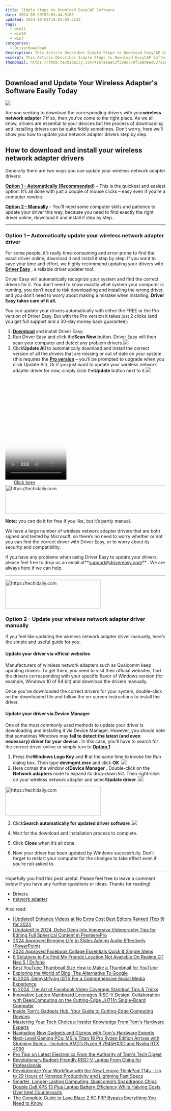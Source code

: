 ```yaml
---
title: Simple Steps to Download EasyCAP Software
date: 2024-09-29T09:03:44.510Z
updated: 2024-10-01T19:01:04.223Z
tags:
  - win11
  - win10
  - win7
categories:
  - DriverDownload
description: This Article Describes Simple Steps to Download EasyCAP Software
excerpt: This Article Describes Simple Steps to Download EasyCAP Software
thumbnail: https://thmb.techidaily.com/41b7aeaec3f38e6779f59edeed637c2eed317552b4a02a1bbb1edeefc3cb4d99.jpg
---
```


## Download and Update Your Wireless Adapter's Software Easily Today

![](https://images.drivereasy.com/wp-content/uploads/2019/06/image-251.png)

 Are you seeking to download the corresponding drivers with your**wireless network adapter** ? If so, then you’ve come to the right place. As we all know, drivers are essential to your devices but the process of downloading and installing drivers can be quite fiddly sometimes. Don’t worry, here we’ll show you how to update your network adapter drivers step by step.

## How to download and install your wireless network adapter drivers

 Generally there are two ways you can update your wireless network adapter drivers:

**[Option 1 – Automatically (Recommended)](https://tools.techidaily.com/drivereasy/download/)**  – This is the quickest and easiest option. It’s all done with just a couple of mouse clicks – easy even if you’re a computer newbie.

**[Option 2 – Manually](https://tools.techidaily.com/drivereasy/download/) [](https://tools.techidaily.com/drivereasy/download/)**  – You’ll need some computer skills and patience to update your driver this way, because you need to find exactly the right driver online, download it and install it step by step.  

---

### Option 1 – Automatically update your wireless network adapter driver

 For some people, it’s really time-consuming and error-prone to find the exact driver online, download it and install it step by step. If you want to save your time and effort, we highly recommend updating your drivers with **[Driver Easy](https://tools.techidaily.com/drivereasy/download/)**  , a reliable driver updater tool.

 Driver Easy will automatically recognize your system and find the correct drivers for it. You don’t need to know exactly what system your computer is running, you don’t need to risk downloading and installing the wrong driver, and you don’t need to worry about making a mistake when installing. **Driver Easy takes care of it all.**

 You can update your drivers automatically with either the FREE or the Pro version of Driver Easy. But with the Pro version it takes just 2 clicks (and you get full support and a 30-day money back guarantee):

1. **[Download](https://tools.techidaily.com/drivereasy/download/)**  and install Driver Easy.
2. Run Driver Easy and click the**Scan Now** button. Driver Easy will then scan your computer and detect any problem drivers.![](https://images.drivereasy.com/wp-content/uploads/2019/06/2019-06-10_14-52-48-1.png)
3. Click**Update All** to automatically download and install the correct version of all the drivers that are missing or out of date on your system (this requires the **[Pro version](https://tools.techidaily.com/drivereasy/download/)**  – you’ll be prompted to upgrade when you click Update All). Or if you just want to update your wireless network adapter driver for now, simply click the**Update** button next to it.![](https://images.drivereasy.com/wp-content/uploads/2019/06/image-254.png)

<!-- affiliate ads begin -->
<span id="1630055">
					<video width="192" height="320" style="cursor:pointer"
           poster="//a.impactradius-go.com/display-clicktoplayimage/1630055.png"
           onclick="if(!this.playClicked){this.play();this.setAttribute('controls',true);this.playClicked=true;}">
	   <source src="//a.impactradius-go.com/display-ad/18460-1630055">
	   <img src="//a.impactradius-go.com/display-clicktoplayimage/1630055.png" style="border: none; height: 100%; width: 100%; object-fit: contain">
	</video>
	<div style="width:120px;text-align:center"><a href="javascript:window.open(decodeURIComponent('https%3A%2F%2Fcaperobbin.sjv.io%2Fc%2F5597632%2F1630055%2F18460'), '_blank');void(0);">Click here</a></div>
</span>
<img height="0" width="0" src="https://imp.pxf.io/i/5597632/1630055/18460" style="position:absolute;visibility:hidden;" border="0" />
<!-- affiliate ads end -->

<!-- affiliate ads begin -->
<a href="https://ephamedtechinc.pxf.io/c/5597632/2136625/26400" target="_top" id="2136625">
  <img src="//a.impactradius-go.com/display-ad/26400-2136625" border="0" alt="https://techidaily.com" width="728" height="90"/>
</a>
<img height="0" width="0" src="https://ephamedtechinc.pxf.io/i/5597632/2136625/26400" style="position:absolute;visibility:hidden;" border="0" />
<!-- affiliate ads end -->

**Note:** you can do it for free if you like, but it’s partly manual.

 We have a large number of wireless network adapter drivers that are both signed and tested by Microsoft, so there’s no need to worry whether or not you can find the correct driver with Driver Easy, or to worry about its security and compatibility.

 If you have any problems when using Driver Easy to update your drivers, please feel free to drop us an email at**<support@drivereasy.com>** . We are always here if we can help.

---

<!-- affiliate ads begin -->
<a href="https://aligracehair.sjv.io/c/5597632/1868495/19272" target="_top" id="1868495">
  <img src="//a.impactradius-go.com/display-ad/19272-1868495" border="0" alt="https://techidaily.com" width="300" height="90"/>
</a>
<img height="0" width="0" src="https://aligracehair.sjv.io/i/5597632/1868495/19272" style="position:absolute;visibility:hidden;" border="0" />
<!-- affiliate ads end -->

### Option 2 – Update your wireless network adapter driver manually

 If you feel like updating the wireless network adapter driver manually, here’s the simple and useful guide for you.

#### Update your driver via official websites

 Manufacturers of wireless network adapters such as Qualcomm keep updating drivers. To get them, you need to visit their official websites, find the drivers corresponding with your specific flavor of Windows version (for example, Windows 10 of 64 bit) and download the drivers manually.

 Once you’ve downloaded the correct drivers for your system, double-click on the downloaded file and follow the on-screen instructions to install the driver.

#### Update your driver via Device Manager

 One of the most commonly used methods to update your driver is downloading and installing it via Device Manager. However, you should note that sometimes Windows may **fail to detect the latest (and even necessary) driver for your device** . In this case, you’ll have to search for the correct driver online or simply turn to **[Option 1](https://tools.techidaily.com/drivereasy/download/)**  .

1. Press the**Windows Logo Key** and **R** at the same time to invoke the Run dialog box. Then type **devmgmt.msc**  and click **OK** .![](https://images.drivereasy.com/wp-content/uploads/2019/06/image-255.png)
2. Here comes the window of**Device Manager** . Double-click on the **Network adapters** node to expand its drop-down list. Then right-click on your wireless network adapter and select**Update driver** .![](https://images.drivereasy.com/wp-content/uploads/2019/06/image-257.png)

<!-- affiliate ads begin -->
<a href="https://aligracehair.sjv.io/c/5597632/2047346/19272" target="_top" id="2047346">
  <img src="//a.impactradius-go.com/display-ad/19272-2047346" border="0" alt="https://techidaily.com" width="300" height="90"/>
</a>
<img height="0" width="0" src="https://aligracehair.sjv.io/i/5597632/2047346/19272" style="position:absolute;visibility:hidden;" border="0" />
<!-- affiliate ads end -->

3. Click**Search automatically for updated driver software** .![](https://images.drivereasy.com/wp-content/uploads/2019/06/image-259.png)

4. Wait for the download and installation process to complete.
5. Click **Close** when it’s all done.
6. Now your driver has been updated by Windows successfully. Don’t forget to restart your computer for the changes to take effect even if you’re not asked to.

---

 Hopefully you find this post useful. Please feel free to leave a comment below if you have any further questions or ideas. Thanks for reading!

* [Drivers](https://tools.techidaily.com/drivereasy/download/)
* [network adapter](https://tools.techidaily.com/drivereasy/download/)

<ins class="adsbygoogle"
     style="display:block"
     data-ad-format="autorelaxed"
     data-ad-client="ca-pub-7571918770474297"
     data-ad-slot="1223367746"></ins>

<ins class="adsbygoogle"
     style="display:block"
     data-ad-client="ca-pub-7571918770474297"
     data-ad-slot="8358498916"
     data-ad-format="auto"
     data-full-width-responsive="true"></ins>

<span class="atpl-alsoreadstyle">Also read:</span>
<div><ul>
<li><a href="https://facebook-video-share.techidaily.com/updated-enhance-videos-at-no-extra-cost-best-editors-ranked-top-9-for-2024/"><u>[Updated] Enhance Videos at No Extra Cost Best Editors Ranked (Top 9) for 2024</u></a></li>
<li><a href="https://article-files.techidaily.com/updated-in-2024-delve-deep-into-immersive-videography-tips-for-editing-full-spherical-content-in-premierepro/"><u>[Updated] In 2024, Delve Deep Into Immersive Videography Tips for Editing Full Spherical Content in PremierePro</u></a></li>
<li><a href="https://fox-glue.techidaily.com/2024-approved-bringing-life-to-slides-adding-audio-effectively-powerpoint/"><u>2024 Approved Bringing Life to Slides Adding Audio Effectively (PowerPoint)</u></a></li>
<li><a href="https://some-knowledge.techidaily.com/2024-approved-facebook-collage-essentials-quick-and-simple-steps/"><u>2024 Approved Facebook Collage Essentials Quick & Simple Steps</u></a></li>
<li><a href="https://location-fake.techidaily.com/8-solutions-to-fix-find-my-friends-location-not-available-on-realme-gt-neo-5-drfone-by-drfone-virtual-android/"><u>8 Solutions to Fix Find My Friends Location Not Available On Realme GT Neo 5 | Dr.fone</u></a></li>
<li><a href="https://youtube-videos.techidaily.com/best-youtube-thumbnail-size-how-to-make-a-thumbnail-for-youtube/"><u>Best YouTube Thumbnail Size How to Make a Thumbnail for YouTube</u></a></li>
<li><a href="https://techno-recovery.techidaily.com/exploring-the-world-of-bing-the-alternative-to-google/"><u>Exploring the World of Bing, The Alternative To Google</u></a></li>
<li><a href="https://instagram-videos.techidaily.com/in-2024-demystifying-igtv-for-a-comprehensive-social-media-experience/"><u>In 2024, Demystifying IGTV For a Comprehensive Social Media Experience</u></a></li>
<li><a href="https://facebook-video-recording.techidaily.com/in-2024-the-art-of-facebook-video-coverage-standout-tips-and-tricks/"><u>In 2024, The Art of Facebook Video Coverage Standout Tips & Tricks</u></a></li>
<li><a href="https://hardware-help.techidaily.com/innovative-laptop-mainboard-leverages-risc-v-design-collaboration-with-deepcomputing-on-the-cutting-edge-jh711n-single-board-computer/"><u>Innovative Laptop Mainboard Leverages RISC-V Design: Collaboration with DeepComputing on the Cutting-Edge JH711n Single-Board Computer</u></a></li>
<li><a href="https://hardware-help.techidaily.com/inside-toms-gadgets-hub-your-guide-to-cutting-edge-computing-devices/"><u>Inside Tom's Gadgets Hub: Your Guide to Cutting-Edge Computing Devices</u></a></li>
<li><a href="https://hardware-help.techidaily.com/mastering-your-tech-choices-insider-knowledge-from-toms-hardware-experts/"><u>Mastering Your Tech Choices: Insider Knowledge From Tom's Hardware Experts</u></a></li>
<li><a href="https://hardware-help.techidaily.com/navigating-new-gadgets-and-gizmos-with-toms-hardware-experts/"><u>Navigating New Gadgets and Gizmos with Tom's Hardware Experts</u></a></li>
<li><a href="https://hardware-help.techidaily.com/next-level-gaming-pcs-msis-titan-18-pro-ryzen-edition-arrives-with-stunning-specs-includes-amds-ryzen-9-7945hx3d-and-nvidia-rtx-4090/"><u>Next-Level Gaming PCs: MSI's Titan 18 Pro Ryzen Edition Arrives with Stunning Specs - Includes AMD’s Ryzen 9 7945HX3D and Nvidia RTX 4090</u></a></li>
<li><a href="https://hardware-help.techidaily.com/pro-tips-on-latest-electronics-from-the-authority-of-toms-tech-digest/"><u>Pro Tips on Latest Electronics From the Authority of Tom's Tech Digest</u></a></li>
<li><a href="https://hardware-help.techidaily.com/revolutionary-budget-friendly-risc-v-laptop-from-china-for-professionals/"><u>Revolutionary Budget-Friendly RISC-V Laptop From China for Professionals</u></a></li>
<li><a href="https://hardware-help.techidaily.com/revolutionize-your-workflow-with-the-new-lenovo-thinkpad-t14s-up-to-29-hours-of-nonstop-productivity-and-lightning-fast-specs/"><u>Revolutionize Your Workflow with the New Lenovo ThinkPad T14s - Up to 29 Hours of Nonstop Productivity and Lightning Fast Specs</u></a></li>
<li><a href="https://hardware-help.techidaily.com/smarter-longer-lasting-computing-qualcomms-snapdragon-chips-double-dell-xps-13-plus-laptop-battery-efficiency-while-halving-costs-over-intel-counterparts/"><u>Smarter, Longer-Lasting Computing: Qualcomm’s Snapdragon Chips Double Dell XPS 13 Plus Laptop Battery Efficiency While Halving Costs Over Intel Counterparts</u></a></li>
<li><a href="https://android-frp.techidaily.com/the-complete-guide-to-lava-blaze-2-5g-frp-bypass-everything-you-need-to-know-by-drfone-android/"><u>The Complete Guide to Lava Blaze 2 5G FRP Bypass Everything You Need to Know</u></a></li>
</ul></div>

